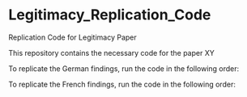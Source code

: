 # Legitimacy_Replication_Code
Replication Code for Legitimacy Paper

This repository contains the necessary code for the  paper XY


To replicate the German findings, run the code in the following order:






To replicate the French findings, run the code in the following order:








